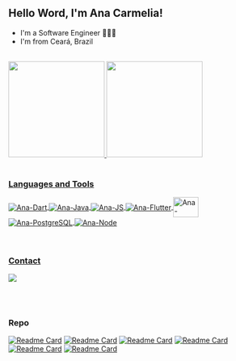 ## Hello Word, I'm Ana Carmelia!


  - I'm a Software Engineer 👩🏻‍💻
  - I'm from Ceará, Brazil


<br>

<div>
<a href="https://github.com/anabenicio">
  <img height="190em" src="https://github-readme-stats.vercel.app/api?username=anabenicio&show_icons=true&theme=tokyonight"/>
  <img height="190em" src="https://github-readme-stats.vercel.app/api/top-langs/?username=anabenicio&layout=compact&langs_count=10&theme=tokyonight"/>
</div>
<br>

### Languages and Tools

<div style="display: inline_block">
  
  <img align="center" alt="Ana-Dart" src="https://img.shields.io/badge/Dart-0175C2?style=for-the-badge&logo=dart&logoColor=white">
  <img align="center" alt="Ana-Java"  src="https://img.shields.io/badge/Java-ED8B00?style=for-the-badge&logo=java&logoColor=white">
  <img align="center" alt="Ana-JS"  src="https://img.shields.io/badge/JavaScript-323330?style=for-the-badge&logo=javascript&logoColor=F7DF1E">
  <img align="center" alt="Ana-Flutter" src="https://img.shields.io/badge/Flutter-02569B?style=for-the-badge&logo=flutter&logoColor=white">
  <img align="center" alt="Ana-Docker" height="40" width="50" src="https://cdn.jsdelivr.net/gh/devicons/devicon/icons/docker/docker-original-wordmark.svg">
  <img align="center" alt="Ana-PostgreSQL" src="https://img.shields.io/badge/PostgreSQL-316192?style=for-the-badge&logo=postgresql&logoColor=white">
  <img align="center" alt="Ana-Node" src="https://img.shields.io/badge/Node.js-43853D?style=for-the-badge&logo=node.js&logoColor=white">
       
         

</div><br>

<br>

### Contact

<div>
  <a href="mailto:anacarmelibe@gmail.com" target="_blank"><img src="https://img.shields.io/badge/Gmail-D14836?style=for-the-badge&logo=gmail&logoColor=white" target="_blank"></a>
</div>
  
<br><br>
  
 ### Repo
 

  [![Readme Card](https://github-readme-stats.vercel.app/api/pin/?username=anabenicio&repo=bankline-api&theme=tokyonight)](https://github.com/anabenicio/bankline-api)
  [![Readme Card](https://github-readme-stats.vercel.app/api/pin/?username=anabenicio&repo=QRcode&theme=tokyonight)](https://github.com/anabenicio/QRcode)
  [![Readme Card](https://github-readme-stats.vercel.app/api/pin/?username=anabenicio&repo=depesas-pessoais&theme=tokyonight)](https://github.com/anabenicio/depesas-pessoais)
  [![Readme Card](https://github-readme-stats.vercel.app/api/pin/?username=anabenicio&repo=GuiaDePerguntas&theme=tokyonight)](https://github.com/anabenicio/GuiaDePerguntas)
  [![Readme Card](https://github-readme-stats.vercel.app/api/pin/?username=anabenicio&repo=chat&theme=tokyonight)](https://github.com/anabenicio/Chat)
  [![Readme Card](https://github-readme-stats.vercel.app/api/pin/?username=anabenicio&repo=Batalha_Naval_PDS_Cliente&theme=tokyonight)](https://github.com/anabenicio/Batalha_Naval_PDS_Cliente)
  


